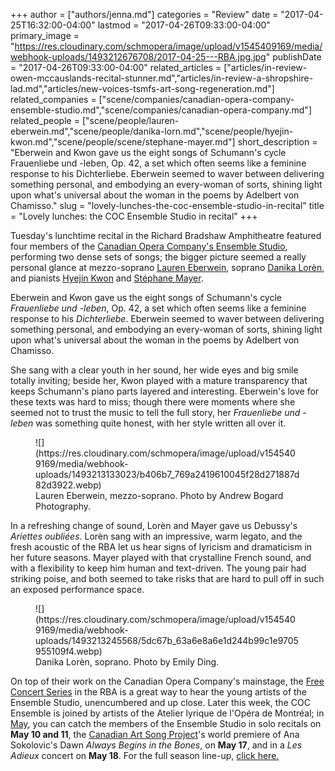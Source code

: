 +++
author = ["authors/jenna.md"]
categories = "Review"
date = "2017-04-25T16:32:00-04:00"
lastmod = "2017-04-26T09:33:00-04:00"
primary_image = "https://res.cloudinary.com/schmopera/image/upload/v1545409169/media/webhook-uploads/1493212676708/2017-04-25---RBA.jpg.jpg"
publishDate = "2017-04-26T09:33:00-04:00"
related_articles = ["articles/in-review-owen-mccauslands-recital-stunner.md","articles/in-review-a-shropshire-lad.md","articles/new-voices-tsmfs-art-song-regeneration.md"]
related_companies = ["scene/companies/canadian-opera-company-ensemble-studio.md","scene/companies/canadian-opera-company.md"]
related_people = ["scene/people/lauren-eberwein.md","scene/people/danika-lorn.md","scene/people/hyejin-kwon.md","scene/people/scene/stephane-mayer.md"]
short_description = "Eberwein and Kwon gave us the eight songs of Schumann&#039;s cycle Frauenliebe und -leben, Op. 42, a set which often seems like a feminine response to his Dichterliebe. Eberwein seemed to waver between delivering something personal, and embodying an every-woman of sorts, shining light upon what&#039;s universal about the woman in the poems by Adelbert von Chamisso."
slug = "lovely-lunches-the-coc-ensemble-studio-in-recital"
title = "Lovely lunches: the COC Ensemble Studio in recital"
+++

Tuesday's lunchtime recital in the Richard Bradshaw Amphitheatre featured four members of the [Canadian Opera Company's Ensemble Studio](/scene/companies/canadian-opera-company-ensemble-studio/), performing two dense sets of songs; the bigger picture seemed a really personal glance at mezzo-soprano [Lauren Eberwein](/scene/people/lauren-eberwein/), soprano [Danika Lorèn](/scene/people/danika-loren/), and pianists [Hyejin Kwon](/scene/people/hyejin-kwon/) and [Stéphane Mayer](/scene/people/stephane-mayer/).

Eberwein and Kwon gave us the eight songs of Schumann's cycle *Frauenliebe und -leben*, Op. 42, a set which often seems like a feminine response to his *Dichterliebe*. Eberwein seemed to waver between delivering something personal, and embodying an every-woman of sorts, shining light upon what's universal about the woman in the poems by Adelbert von Chamisso. 

She sang with a clear youth in her sound, her wide eyes and big smile totally inviting; beside her, Kwon played with a mature transparency that keeps Schumann's piano parts layered and interesting. Eberwein's love for these texts was hard to miss; though there were moments where she seemed not to trust the music to tell the full story, her *Frauenliebe und -leben* was something quite honest, with her style written all over it.

<figure data-type="image">
![](https://res.cloudinary.com/schmopera/image/upload/v1545409169/media/webhook-uploads/1493213133023/b406b7_769a2419610045f28d271887d82d3922.webp)
<figcaption>Lauren Eberwein, mezzo-soprano. Photo by Andrew Bogard Photography.</figcaption>
</figure>

In a refreshing change of sound, Lorèn and Mayer gave us Debussy's *Ariettes oubliées*. Lorèn sang with an impressive, warm legato, and the fresh acoustic of the RBA let us hear signs of lyricism and dramaticism in her future seasons. Mayer played with that crystalline French sound, and with a flexibility to keep him human and text-driven. The young pair had striking poise, and both seemed to take risks that are hard to pull off in such an exposed performance space.

<figure data-type="image">
![](https://res.cloudinary.com/schmopera/image/upload/v1545409169/media/webhook-uploads/1493213245568/5dc67b_63a6e8a6e1d244b99c1e9705955109f4.webp)
<figcaption>Danika Lorèn, soprano. Photo by Emily Ding.</figcaption>
</figure>

On top of their work on the Canadian Opera Company's mainstage, the [Free Concert Series](http://www.coc.ca/PerformancesAndTickets/FreeConcertSeries/April.aspx) in the RBA is a great way to hear the young artists of the Ensemble Studio, unencumbered and up close. Later this week, the COC Ensemble is joined by artists of the Atelier lyrique de l'Opéra de Montréal; in [May](http://www.coc.ca/PerformancesAndTickets/FreeConcertSeries/May.aspx), you can catch the members of the Ensemble Studio in solo recitals on **May 10 and 11**, the [Canadian Art Song Project](/scene/companies/canadian-art-song-project/)'s world premiere of Ana Sokolovic's Dawn *Always Begins in the Bones*, on **May 17**, and in a *Les Adieux* concert on **May 18**. For the full season line-up, [click here.](http://www.coc.ca/PerformancesAndTickets/FreeConcertSeries.aspx)
